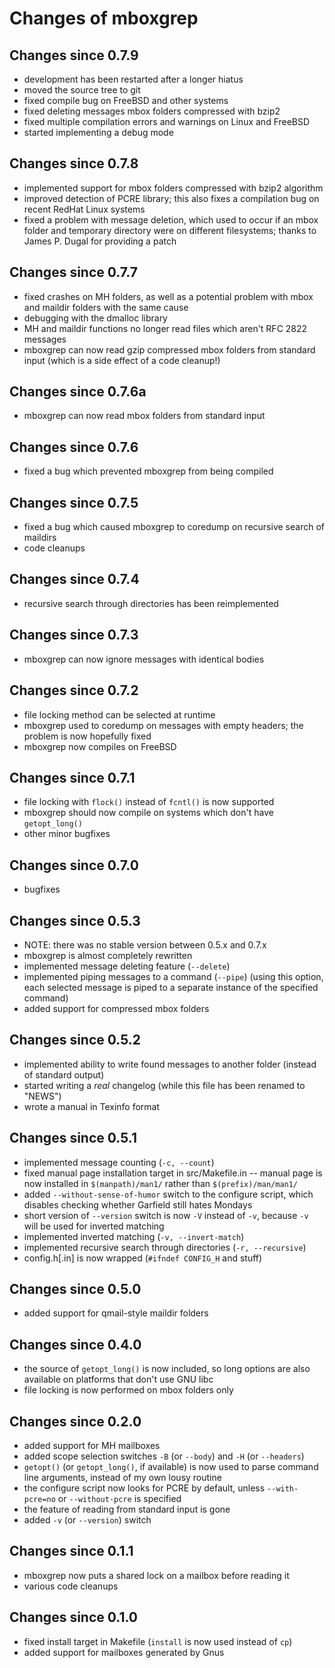 # Changes of mboxgrep

## Changes since 0.7.9

- development has been restarted after a longer hiatus
- moved the source tree to git
- fixed compile bug on FreeBSD and other systems
- fixed deleting messages mbox folders compressed with bzip2
- fixed multiple compilation errors and warnings on Linux and FreeBSD
- started implementing a debug mode

## Changes since 0.7.8

- implemented support for mbox folders compressed with bzip2 algorithm
- improved detection of PCRE library; this also fixes a compilation bug
  on recent RedHat Linux systems
- fixed a problem with message deletion, which used to occur if an mbox
  folder and temporary directory were on different filesystems;
  thanks to James P. Dugal <jpd AT louisiana.edu> for providing a patch

## Changes since 0.7.7

- fixed crashes on MH folders, as well as a potential problem with mbox
  and maildir folders with the same cause
- debugging with the dmalloc library
- MH and maildir functions no longer read files which aren't RFC 2822 messages
- mboxgrep can now read gzip compressed mbox folders from standard input
  (which is a side effect of a code cleanup!)

## Changes since 0.7.6a

- mboxgrep can now read mbox folders from standard input

## Changes since 0.7.6

- fixed a bug which prevented mboxgrep from being compiled

## Changes since 0.7.5

- fixed a bug which caused mboxgrep to coredump on recursive search of 
  maildirs
- code cleanups

## Changes since 0.7.4

- recursive search through directories has been reimplemented

## Changes since 0.7.3

- mboxgrep can now ignore messages with identical bodies

## Changes since 0.7.2

- file locking method can be selected at runtime
- mboxgrep used to coredump on messages with empty headers; the problem is 
  now hopefully fixed
- mboxgrep now compiles on FreeBSD

## Changes since 0.7.1

- file locking with `flock()` instead of `fcntl()` is now supported
- mboxgrep should now compile on systems which don't have `getopt_long()`
- other minor bugfixes

## Changes since 0.7.0

- bugfixes

## Changes since 0.5.3

- NOTE: there was no stable version between 0.5.x and 0.7.x
- mboxgrep is almost completely rewritten
- implemented message deleting feature (`--delete`)
- implemented piping messages to a command (`--pipe`) (using this option, 
  each selected message is piped to a separate instance of the specified
  command)
- added support for compressed mbox folders

## Changes since 0.5.2

- implemented ability to write found messages to another folder (instead
  of standard output)
- started writing a *real* changelog (while this file has been renamed to
  "NEWS")
- wrote a manual in Texinfo format

## Changes since 0.5.1

- implemented message counting (`-c, --count`)
- fixed manual page installation target in src/Makefile.in -- manual page 
  is now installed in `$(manpath)/man1/` rather than `$(prefix)/man/man1/`
- added `--without-sense-of-humor` switch to the configure script, which
  disables checking whether Garfield still hates Mondays
- short version of `--version` switch is now `-V` instead of `-v`, 
  because `-v` will be used for inverted matching
- implemented inverted matching (`-v, --invert-match`)
- implemented recursive search through directories (`-r, --recursive`)
- config.h[.in] is now wrapped (`#ifndef CONFIG_H` and stuff)

## Changes since 0.5.0

- added support for qmail-style maildir folders

## Changes since 0.4.0

- the source of `getopt_long()` is now included, so long options are also available
  on platforms that don't use GNU libc
- file locking is now performed on mbox folders only

## Changes since 0.2.0

- added support for MH mailboxes
- added scope selection switches `-B` (or `--body`) and `-H` (or `--headers`)
- `getopt()` (or `getopt_long()`, if available) is now used to parse command line
  arguments, instead of my own lousy routine
- the configure script now looks for PCRE by default, unless `--with-pcre=no` or
  `--without-pcre` is specified
- the feature of reading from standard input is gone
- added `-v` (or `--version`) switch

## Changes since 0.1.1

- mboxgrep now puts a shared lock on a mailbox before reading it
- various code cleanups

## Changes since 0.1.0

- fixed install target in Makefile (`install` is now used instead of `cp`)
- added support for mailboxes generated by Gnus
